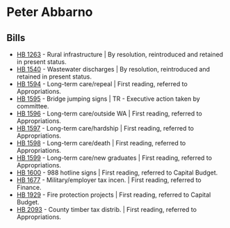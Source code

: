 # Peter Abbarno
## Bills
* [HB 1263](/bill/2021-22/hb/1263/) - Rural infrastructure | By resolution, reintroduced and retained in present status.
* [HB 1540](/bill/2021-22/hb/1540/) - Wastewater discharges | By resolution, reintroduced and retained in present status.
* [HB 1594](/bill/2021-22/hb/1594/) - Long-term care/repeal | First reading, referred to Appropriations.
* [HB 1595](/bill/2021-22/hb/1595/) - Bridge jumping signs | TR - Executive action taken by committee.
* [HB 1596](/bill/2021-22/hb/1596/) - Long-term care/outside WA | First reading, referred to Appropriations.
* [HB 1597](/bill/2021-22/hb/1597/) - Long-term care/hardship | First reading, referred to Appropriations.
* [HB 1598](/bill/2021-22/hb/1598/) - Long-term care/death | First reading, referred to Appropriations.
* [HB 1599](/bill/2021-22/hb/1599/) - Long-term care/new graduates | First reading, referred to Appropriations.
* [HB 1600](/bill/2021-22/hb/1600/) - 988 hotline signs | First reading, referred to Capital Budget.
* [HB 1677](/bill/2021-22/hb/1677/) - Military/employer tax incen. | First reading, referred to Finance.
* [HB 1929](/bill/2021-22/hb/1929/) - Fire protection projects | First reading, referred to Capital Budget.
* [HB 2093](/bill/2021-22/hb/2093/) - County timber tax distrib. | First reading, referred to Appropriations.
